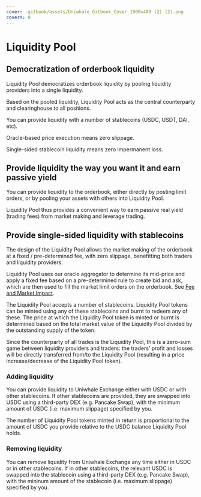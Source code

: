 ```yaml
---
cover: .gitbook/assets/Uniwhale_Gitbook_Cover_1900x400 (2) (2).png
coverY: 0
---
```


# Liquidity Pool

## Democratization **of orderbook liquidity**&#x20;

Liquidity Pool democratizes orderbook liquidity by pooling liquidity providers into a single liquidity.

Based on the pooled liquidity, Liquidity Pool acts as the central counterparty and clearinghouse to all positions.

You can provide liquidity with a number of stablecoins (USDC, USDT, DAI, etc).

Oracle-based price execution means zero slippage.

Single-sided stablecoin liquidity means zero impermanent loss.

## Provide liquidity the way you want it and earn passive yield

You can provide liquidity to the orderbook, either directly by posting limit orders, or by pooling your assets with others into Liquidity Pool.

Liquidity Pool thus provides a convenient way to earn passive real yield (trading fees) from market making and leverage trading.

## Provide single-sided liquidity with stablecoins

The design of the Liquidity Pool allows the market making of the orderbook at a fixed / pre-determined fee, with zero slippage, benefitting both traders and liquidity providers.

Liquidity Pool uses our oracle aggregator to determine its mid-price and apply a fixed fee based on a pre-determined rule to create bid and ask, which are then used to fill the market limit orders on the orderbook. See [Fee and Market Impact](execution.md#fee-and-market-impact).

The Liquidity Pool accepts a number of stablecoins. Liquidity Pool tokens can be minted using any of these stablecoins and burnt to redeem any of these. The price at which the Liquidity Pool token is minted or burnt is determined based on the total market value of the Liquidity Pool divided by the outstanding supply of the token.&#x20;

Since the counterparty of all trades is the Liquidity Pool, this is a zero-sum game between liquidity providers and traders: the traders’ profit and losses will be directly transferred from/to the Liquidity Pool (resulting in a price increase/decrease of the Liquidity Pool token).

### Adding liquidity

You can provide liquidity to Uniwhale Exchange either with USDC or with other stablecoins. If other stablecoins are provided, they are swapped into USDC using a third-party DEX (e.g. Pancake Swap), with the minimum amount of USDC (i.e. maximum slippage) specified by you.

The number of Liquidity Pool tokens minted in return is proportional to the amount of USDC you provide relative to the USDC balance Liquidity Pool holds.

### Removing liquidity

You can remove liquidity from Uniwhale Exchange any time either in USDC or in other stablecoins. If in other stablecoins, the relevant USDC is swapped into the stablecoin using a third-party DEX (e.g. Pancake Swap), with the mininum amount of the stablecoin (i.e. maximum slippage) specified by you.
